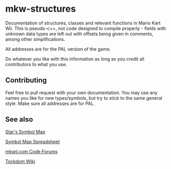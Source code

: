 # mkw-structures
Documentation of structures, classes and relevant functions in Mario Kart Wii. This is pseudo-c++, not code designed to compile properly - fields with unknown data types are left out with offsets being given in comments, among other simplifications.

All addresses are for the PAL version of the game.

Do whatever you like with this information as long as you credit all contributors to what you use.

## Contributing
Feel free to pull request with your own documentation. You may use any names you like for new types/symbols, but try to stick to the same general style. Make sure all addresses are for PAL.

## See also
[Star's Symbol Map](https://mkwii.com/showthread.php?tid=922)

[Symbol Map Spreadsheet](https://docs.google.com/spreadsheets/d/1gA5WmnEbPAeA1Lq4XUJg9qDwawky9hpNUv2n1wWRwno/)

[mkwii.com Code Forums](https://mkwii.com/)

[Tockdom Wiki](http://wiki.tockdom.com/wiki/Main_Page)

